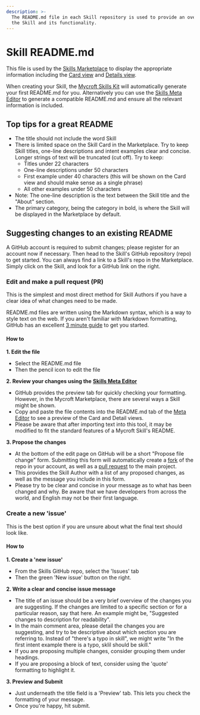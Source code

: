 ```yaml
---
description: >-
  The README.md file in each Skill repository is used to provide an overview of
  the Skill and its functionality.
---
```


# Skill README.md

This file is used by the [Skills Marketplace](https://market.mycroft.ai/) to display the appropriate information including the [Card view](https://market.mycroft.ai/skills) and [Details view](https://market.mycroft.ai/skill/mycroft-weather).

When creating your Skill, the [Mycroft Skills Kit](https://mycroft.ai/documentation/skills/msk/) will automatically generate your first README.md for you. Alternatively you can use the [Skills Meta Editor](https://mycroft.ai/skill-meta-editor) to generate a compatible README.md and ensure all the relevant information is included.

## Top tips for a great README

* The title should not include the word Skill  
* There is limited space on the Skill Card in the Marketplace. Try to keep Skill titles, one-line descriptions and intent examples clear and concise. Longer strings of text will be truncated \(cut off\). Try to keep:
  * Titles under 22 characters
  * One-line descriptions under 50 characters
  * First example under 40 characters \(this will be shown on the Card view and should make sense as a single phrase\)
  * All other examples under 50 characters
* Note: The one-line description is the text between the Skill title and the "About" section.
* The primary category, being the category in bold, is where the Skill will be displayed in the Marketplace by default.

## Suggesting changes to an existing README

A GitHub account is required to submit changes; please register for an account now if necessary. Then head to the Skill's GitHub repository \(repo\) to get started.
You can always find a link to a Skill's repo in the Marketplace. Simply click on the Skill, and look for a GitHub link on the right.

### Edit and make a pull request \(PR\)

This is the simplest and most direct method for Skill Authors if you have a clear idea of what changes need to be made.

README.md files are written using the Markdown syntax, which is a way to style text on the web. If you aren't familiar with Markdown formatting, GitHub has an excellent [3 minute guide](https://guides.github.com/features/mastering-markdown/) to get you started.

#### How to

**1. Edit the file**

* Select the README.md file  
* Then the pencil icon to edit the file

**2. Review your changes using the** [**Skills Meta Editor**](https://mycroft.ai/skill-meta-editor)

* GitHub provides the preview tab for quickly checking your formatting. However, in the Mycroft Marketplace, there are several ways a Skill might be shown.  
* Copy and paste the file contents into the README.md tab of the [Meta Editor](https://mycroft.ai/skill-meta-editor) to see a preview of the Card and Detail views.  
* Please be aware that after importing text into this tool, it may be modified to fit the standard features of a Mycroft Skill's README.

**3. Propose the changes**

* At the bottom of the edit page on GitHub will be a short "Propose file change" form. Submitting this form will automatically create a [fork](https://guides.github.com/activities/forking/) of the repo in your account, as well as a [pull request](https://guides.github.com/activities/forking/#making-a-pull-request) to the main project.  
* This provides the Skill Author with a list of any proposed changes, as well as the message you include in this form.  
* Please try to be clear and concise in your message as to what has been changed and why. Be aware that we have developers from across the world, and English may not be their first language.

### Create a new 'issue'

This is the best option if you are unsure about what the final text should look like.

#### How to

**1. Create a 'new issue'**

* From the Skills GitHub repo, select the 'Issues' tab  
* Then the green 'New issue' button on the right.

**2. Write a clear and concise issue message**

* The title of an issue should be a very brief overview of the changes you are suggesting. If the changes are limited to a specific section or for a particular reason, say that here. An example might be, "Suggested changes to description for readability".  
* In the main comment area, please detail the changes you are suggesting, and try to be descriptive about which section you are referring to. Instead of "there's a typo in skill", we might write "In the first intent example there is a typo, sklil should be skill."  
* If you are proposing multiple changes, consider grouping them under headings.  
* If you are proposing a block of text, consider using the 'quote' formatting to highlight it.

**3. Preview and Submit**

* Just underneath the title field is a 'Preview' tab. This lets you check the formatting of your message.  
* Once you're happy, hit submit.
